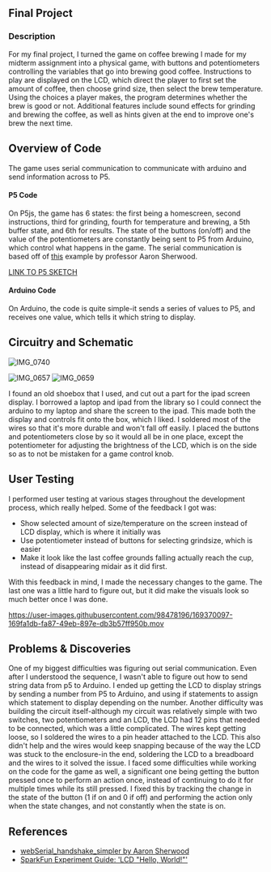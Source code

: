 ## Final Project

### Description
For my final project, I turned the game on coffee brewing I made for my midterm assignment into a physical game, with buttons and potentiometers controlling the variables that go into brewing good coffee. Instructions to play are displayed on the LCD, which direct the player to first set the amount of coffee, then choose grind size, then select the brew temperature. Using the choices a player makes, the program determines whether the brew is good or not. Additional features include sound effects for grinding and brewing the coffee, as well as hints given at the end to improve one's brew the next time. 

## Overview of Code
The game uses serial communication to communicate with arduino and send information across to P5. 

#### P5 Code
On P5js, the game has 6 states: the first being a homescreen, second instructions, third for grinding, fourth for temperature and brewing, a 5th buffer state, and 6th for results. The state of the buttons (on/off) and the value of the potentiometers are constantly being sent to P5 from Arduino, which control what happens in the game. The serial communication is based off of [this](https://editor.p5js.org/aaronsherwood/sketches/q2Pl77SWl) example by professor Aaron Sherwood.

[LINK TO P5 SKETCH](https://editor.p5js.org/noorajabir/sketches/mv0XpdIBU)

#### Arduino Code
On Arduino, the code is quite simple-it sends a series of values to P5, and receives one value, which tells it which string to display. 

## Circuitry and Schematic

![IMG_0740](https://user-images.githubusercontent.com/98478196/169965868-5f208875-5c5d-456b-a1bd-fa25ef6c72bf.jpg)

![IMG_0657](https://user-images.githubusercontent.com/98478196/169966210-bce08d48-dfc1-42e6-aae9-dab7182b01cc.JPG)
![IMG_0659](https://user-images.githubusercontent.com/98478196/169966310-96459f2c-d9fd-4ffd-8a32-5c1546ec7f56.JPG)

 I found an old shoebox that I used, and cut out a part for the ipad screen display. I borrowed a laptop and ipad from the library so I could connect the arduino to my laptop and share the screen to the ipad. This made both the display and controls fit onto the box, which I liked. I soldered most of the wires so that it's more durable and won't fall off easily. I placed the buttons and potentiometers close by so it would all be in one place, except the potentiometer for adjusting the brightness of the LCD, which is on the side so as to not be mistaken for a game control knob.

## User Testing

I performed user testing at various stages throughout the development process, which really helped. Some of the feedback I got was:
- Show selected amount of size/temperature on the screen instead of LCD display, which is where it initially was
- Use potentiometer instead of buttons for selecting grindsize, which is easier
- Make it look like the last coffee grounds falling actually reach the cup, instead of disappearing midair as it did first.

With this feedback in mind, I made the necessary changes to the game. The last one was a little hard to figure out, but it did make the visuals look so much better once I was done.

https://user-images.githubusercontent.com/98478196/169370097-169fa1db-fa87-49eb-897e-db3b57ff950b.mov

## Problems & Discoveries

One of my biggest difficulties was figuring out serial communication. Even after I understood the sequence, I wasn't able to figure out how to send string data from p5 to Arduino. I ended up getting the LCD to display strings by sending a number from P5 to Arduino, and using if statements to assign which statement to display depending on the number. Another difficulty was building the circuit itself-although my circuit was relatively simple with two switches, two potentiometers and an LCD, the LCD had 12 pins that needed to be connected, which was a little complicated. The wires kept getting loose, so I soldered the wires to a pin header attached to the LCD. This also didn't help and the wires would keep snapping because of the way the LCD was stuck to the enclosure-in the end, soldering the LCD to a breadboard and the wires to it solved the issue. 
I faced some difficulties while working on the code for the game as well, a significant one being getting the button pressed once to perform an action once, instead of continuing to do it for multiple times while its still pressed. I fixed this by tracking the change in the state of the button (1 if on and 0 if off) and performing the action only when the state changes, and not constantly when the state is on. 

## References

- [webSerial_handshake_simpler by Aaron Sherwood](https://editor.p5js.org/aaronsherwood/sketches/q2Pl77SWl)
- [SparkFun Experiment Guide: 'LCD "Hello, World!"'](https://learn.sparkfun.com/tutorials/sparkfun-inventors-kit-experiment-guide---v40/circuit-4a-lcd-hello-world)
